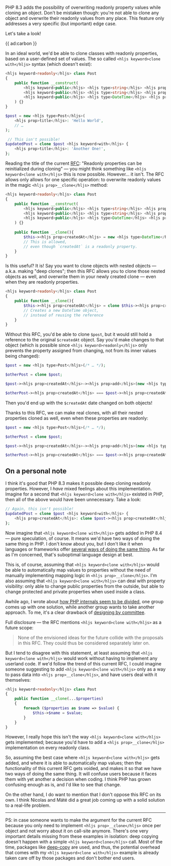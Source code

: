 PHP 8.3 adds the possibility of overwriting readonly property values while cloning an object. Don't be mistaken though: you're not able to clone any object and overwrite their readonly values from any place. This feature only addresses a very specific (but important) edge case.

Let's take a look!

{{ ad:carbon }}

In an ideal world, we'd be able to clone classes with readonly properties, based on a user-defined set of values. The so called `<hljs keyword>clone with</hljs>` syntax (which doesn't exist):

```php
<hljs keyword>readonly</hljs> class Post
{
    public function __construct(
        <hljs keyword>public</hljs> <hljs type>string</hljs> <hljs prop>$title</hljs>,
        <hljs keyword>public</hljs> <hljs type>string</hljs> <hljs prop>$author</hljs>,
        <hljs keyword>public</hljs> <hljs type>DateTime</hljs> <hljs prop>$createdAt</hljs>,
    ) {}
}

$post = new <hljs type>Post</hljs>(
    <hljs prop>title</hljs>: 'Hello World',
    // …
);

 // This isn't possible!
$updatedPost = clone $post <hljs keyword>with</hljs> {
    <hljs prop>title</hljs>: 'Another One!',
};
```

Reading the title of the current [RFC](https://wiki.php.net/rfc/readonly_amendments): "Readonly properties can be reinitialized during cloning" — you might think something like `<hljs keyword>clone with</hljs>` this is now possible. However… it isn't. The RFC allows only allows for one specific operation: to overwrite readonly values in the magic `<hljs prop>__clone</hljs>` method:


```php
<hljs keyword>readonly</hljs> class Post
{
    public function __construct(
        <hljs keyword>public</hljs> <hljs type>string</hljs> <hljs prop>$title</hljs>,
        <hljs keyword>public</hljs> <hljs type>string</hljs> <hljs prop>$author</hljs>,
        <hljs keyword>public</hljs> <hljs type>DateTime</hljs> <hljs prop>$createdAt</hljs>,
    ) {}
    
    public function __clone(){
        $this-><hljs prop>createdAt</hljs> = new <hljs type>DateTime</hljs>(); 
        // This is allowed,
        // even though `createdAt` is a readonly property.
    }
}
```

Is this useful? It is! Say you want to clone objects with nested objects — a.k.a. making "deep clones"; then this RFC allows you to clone those nested objects as well, and overwrite them in your newly created clone — even when they are readonly properties.

```php
<hljs keyword>readonly</hljs> class Post
{
    public function __clone(){
        $this-><hljs prop>createdAt</hljs> = clone $this-><hljs prop>createdAt</hljs>; 
        // Creates a new DateTime object,
        // instead of reusing the reference
    }
}
```

Without this RFC, you'd be able to clone `$post`, but it would still hold a reference to the original `$createdAt` object. Say you'd make changes to that object (which is possible since `<hljs keyword>readonly</hljs>` only prevents the property assigned from changing, not from its inner values being changed):

```php
$post = new <hljs type>Post</hljs>(/* … */);

$otherPost = clone $post;

$post-><hljs prop>createdAt</hljs>-><hljs prop>add</hljs>(new <hljs type>DateInterval</hljs>('P1D'));

$otherPost-><hljs prop>createdAt</hljs> === $post-><hljs prop>createdAt</hljs>; // true :(
```

Then you'd end up with the `$createdAt` date changed on both objects!

Thanks to this RFC, we can make real clones, with all their nested properties cloned as well, even when these properties are readonly:


```php
$post = new <hljs type>Post</hljs>(/* … */);

$otherPost = clone $post;

$post-><hljs prop>createdAt</hljs>-><hljs prop>add</hljs>(new <hljs type>DateInterval</hljs>('P1D'));

$otherPost-><hljs prop>createdAt</hljs> === $post-><hljs prop>createdAt</hljs>; // false :)
```

## On a personal note

I think it's good that PHP 8.3 makes it possible deep cloning readonly properties. However, I _have_ mixed feelings about this implementation. Imagine for a second that `<hljs keyword>clone with</hljs>` existed in PHP, then all of the above would have been unnecessary. Take a look:

```php
// Again, this isn't possible!
$updatedPost = clone $post <hljs keyword>with</hljs> { 
    <hljs prop>createdAt</hljs>: clone $post-><hljs prop>createdAt</hljs>,
};
```

Now imagine that `<hljs keyword>clone with</hljs>` gets added in PHP 8.4 — pure speculation, of course. It means we'd have two ways of doing the same thing in PHP. I don't know about you, but I don't like it when languages or frameworks offer [several ways of doing the same thing](https://www.youtube.com/watch?v=yBLVBwiAfrM&ab_channel=CodeStyle). As far as I'm concerned, that's suboptimal language design at best.

This is, of course, assuming that `<hljs keyword>clone with</hljs>` would be able to automatically map values to properties without the need of manually implementing mapping logic in `<hljs prop>__clone</hljs>`. I'm also assuming that `<hljs keyword>clone with</hljs>` can deal with property visibility: only able to change public properties from the outside, but able to change protected and private properties when used inside a class.

Awhile ago, I wrote about [how PHP internals seem to be divided](/blog/thoughts-on-asymmetric-visibility), one group comes up with one solution, while another group wants to take another approach. To me, it's a clear drawback of [designing by committee](https://marketoonist.com/2017/10/committee.html).

Full disclosure — the RFC mentions `<hljs keyword>clone with</hljs>` as a future scope: 

> None of the envisioned ideas for the future collide with the proposals in this RFC. They could thus be considered separately later on.
 
But I tend to disagree with this statement, at least assuming that `<hljs keyword>clone with</hljs>` would work without having to implement any userland code. If we'd follow the trend of this current RFC, I could imagine someone suggesting to add `<hljs keyword>clone with</hljs>` only as a way to pass data into `<hljs prop>__clone</hljs>`, and have users deal with it themselves:

```php
<hljs keyword>readonly</hljs> class Post
{
    public function __clone(...$properties)
    {
        foreach ($properties as $name => $value) {
            $this->$name = $value;
        }
    }
}
```

However, I really hope this isn't the way `<hljs keyword>clone with</hljs>` gets implemented; because you'd have to add a `<hljs prop>__clone</hljs>` implementation on every readonly class. 

So, assuming the best case where `<hljs keyword>clone with</hljs>` gets added, and where it is able to automatically map values; then the functionality of this current RFC gets voided, and makes it so that we have two ways of doing the same thing. It will confuse users because it faces them with yet another a decision when coding. I think PHP has grown confusing enough as is, and I'd like to see that change.

On the other hand, I do want to mention that I don't oppose this RFC on its own. I think Nicolas and Máté did a great job coming up with a solid solution to a real-life problem. 

--- 

PS: in case someone wants to make the argument for the current RFC because you only need to implement `<hljs prop>__clone</hljs>` once per object and not worry about it on call-site anymore. There's one very important details missing from these examples in isolation: deep copying doesn't happen with a simple `<hljs keyword>clone</hljs>` call. Most of the time, packages like [deep-copy](https://packagist.org/packages/myclabs/deep-copy) are used, and thus, the potential overhead that comes with my `<hljs keyword>clone with</hljs>` example is already taken care off by those packages and don't bother end users.